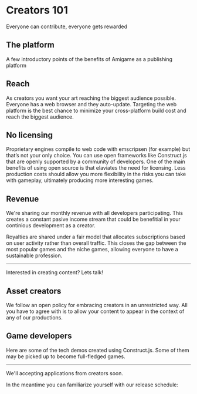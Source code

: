 # Creators 101

Everyone can contribute, everyone gets rewarded

## The platform

A few introductory points of the benefits of Amigame as a publishing platform

## Reach

As creators you want your art reaching the biggest audience possible. Everyone has a web browser and they auto-update. Targeting the web platform is the best chance to minimize your cross-platform build cost and reach the biggest audience. 

## No licensing

Proprietary engines compile to web code with emscripsen (for example) but that’s not your only choice. You can use open frameworks like Construct.js that are openly supported by a community of developers. One of the main benefits of using open source is that elaviates the need for licensing. Less production costs should allow you more flexibility in the risks you can take with gameplay, ultimately producing more interesting games. 

## Revenue

We're sharing our monthly revenue with all developers participating. This creates a constant pasive income stream that could be benefitial in your continious development as a creator. 

Royalties are shared under a fair model that allocates subscriptions based on user activity rather than overall traffic. This closes the gap between the most popular games and the niche games, allowing everyone to have a sustainable profession. 

---

Interested in creating content? Lets talk!


## Asset creators

We follow an open policy for embracing creators in an unrestricted way. All you have to agree with is to allow your content to appear in the context of any of our productions. 

## Game developers

Here are some of the tech demos created using Construct.js. Some of them may be picked up to become full-fledged games. 

---

We'll accepting applications from creators soon. 

In the meantime you can familiarize yourself with our release schedule: 



